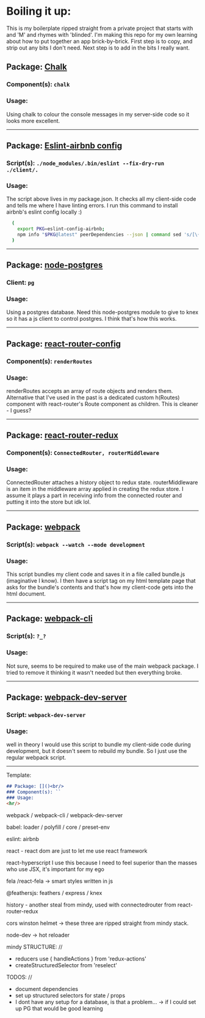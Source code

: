 # Boiling it up:

This is my boilerplate ripped straight from a private project that starts with and 'M' and rhymes with 'blinded'. I'm making this repo for my own learning about how to put together an app brick-by-brick. First step is to copy, and strip out any bits I don't need. Next step is to add in the bits I really want.

## Package: [Chalk](https://github.com/chalk/chalk)<br/>
### Component(s): `chalk`
### Usage:
Using chalk to colour the console messages in my server-side code so it looks more excellent.
<hr/>

## Package: [Eslint-airbnb config](https://github.com/airbnb/javascript)
### Script(s): `./node_modules/.bin/eslint --fix-dry-run ./client/.`
### Usage:
The script above lives in my package.json. It checks all my client-side code and tells me where I have linting errors.
I run this command to install airbnb's eslint config locally :)
```bash
  (
    export PKG=eslint-config-airbnb;
    npm info "$PKG@latest" peerDependencies --json | command sed 's/[\{\},]//g ; s/: /@/g' | xargs npm install --save-dev "$PKG@latest"
  )
```
<hr/>

## Package: [node-postgres](https://github.com/brianc/node-postgres)<br/>
### Client: `pg`
### Usage:
Using a postgres database. Need this node-postgres module to give to knex so it has a js client to control postgres. I think that's how this works.
<hr/>

## Package: [react-router-config](https://github.com/ReactTraining/react-router/tree/master/packages/react-router-config)<br/>
### Component(s): `renderRoutes`
### Usage:
renderRoutes accepts an array of route objects and renders them. Alternative that I've used in the past is a dedicated custom h(Routes) component with react-router's Route component as children. This is cleaner - I guess?
<hr/>

## Package: [react-router-redux](https://github.com/ReactTraining/react-router/tree/master/packages/react-router-redux)<br/>
### Component(s): `ConnectedRouter, routerMiddleware`
### Usage:
ConnectedRouter attaches a history object to redux state.
routerMiddleware is an item in the middleware array applied in creating the redux store. I assume it plays a part in receiving info from the connected router and putting it into the store but idk lol.
<hr/>

## Package: [webpack](https://github.com/webpack/webpack)<br/>
### Script(s): `webpack --watch --mode development`
### Usage:
This script bundles my client code and saves it in a file called bundle.js (imaginative I know). I then have a script tag on my html template page that asks for the bundle's contents and that's how my client-code gets into the html document.
<hr/>

## Package: [webpack-cli]()<br/>
### Script(s): `?_?`
### Usage:
Not sure, seems to be required to make use of the main webpack package. I tried to remove it thinking it wasn't needed but then everything broke.
<hr/>

## Package: [webpack-dev-server](https://github.com/webpack/webpack-dev-server)<br/>
### Script: `webpack-dev-server`
### Usage:
well in theory I would use this script to bundle my client-side code during development, but it doesn't seem to rebuild my bundle. So I just use the regular webpack script.
<hr/>

Template:
```md
## Package: []()<br/>
### Component(s): ``
### Usage:
<hr/>
```


webpack / webpack-cli / webpack-dev-server

babel:  loader / polyfill / core / preset-env

eslint: airbnb

react - react dom are just to let me use react framework

react-hyperscript I use this because I need to feel superior than the masses who use JSX, it's important for my ego

fela /react-fela -> smart styles written in js

@feathersjs: feathers / express / knex

history - another steal from mindy, used with connectedrouter from react-router-redux

cors
winston
helmet -> these three are ripped straight from mindy stack.

node-dev -> hot reloader

mindy STRUCTURE: //
  - reducers use { handleActions } from 'redux-actions'
  - createStructuredSelector from 'reselect'


TODOS: //
- document dependencies
- set up structured selectors for state / props
- I dont have any setup for a database, is that a problem...
  -> if I could set up PG that would be good learning